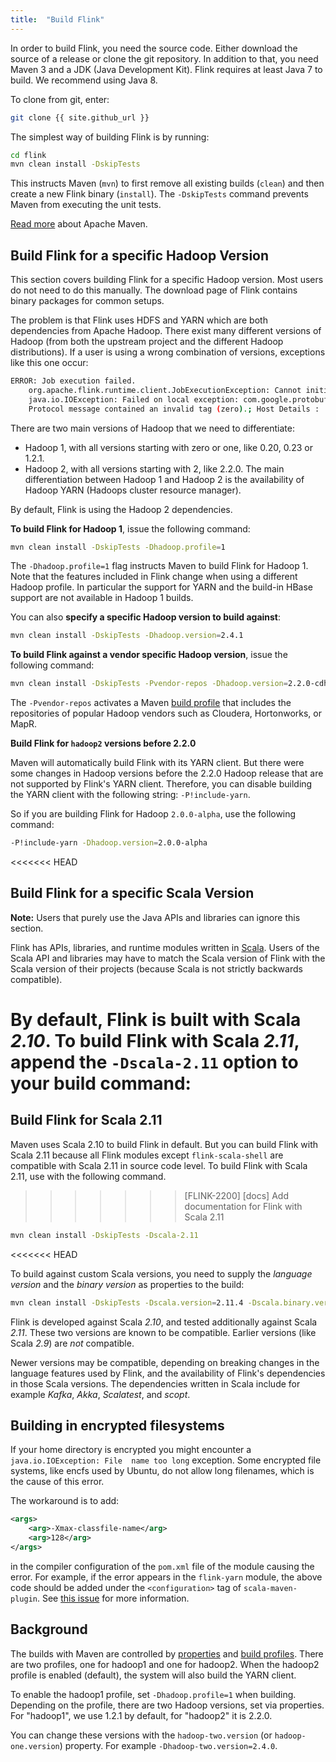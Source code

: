 ```yaml
---
title:  "Build Flink"
---
```

<!--
Licensed to the Apache Software Foundation (ASF) under one
or more contributor license agreements.  See the NOTICE file
distributed with this work for additional information
regarding copyright ownership.  The ASF licenses this file
to you under the Apache License, Version 2.0 (the
"License"); you may not use this file except in compliance
with the License.  You may obtain a copy of the License at

  http://www.apache.org/licenses/LICENSE-2.0

Unless required by applicable law or agreed to in writing,
software distributed under the License is distributed on an
"AS IS" BASIS, WITHOUT WARRANTIES OR CONDITIONS OF ANY
KIND, either express or implied.  See the License for the
specific language governing permissions and limitations
under the License.
-->

In order to build Flink, you need the source code. Either download the source of a release or clone the git repository. In addition to that, you need Maven 3 and a JDK (Java Development Kit).
Flink requires at least Java 7 to build. We recommend using Java 8.

To clone from git, enter:

~~~bash
git clone {{ site.github_url }}
~~~

The simplest way of building Flink is by running:

~~~bash
cd flink
mvn clean install -DskipTests
~~~

This instructs Maven (`mvn`) to first remove all existing builds (`clean`) and then create a new Flink binary (`install`). The `-DskipTests` command prevents Maven from executing the unit tests. 

[Read more](http://maven.apache.org/) about Apache Maven.



## Build Flink for a specific Hadoop Version

This section covers building Flink for a specific Hadoop version. Most users do not need to do this manually. The download page of Flink contains binary packages for common setups.

The problem is that Flink uses HDFS and YARN which are both dependencies from Apache Hadoop. There exist many different versions of Hadoop (from both the upstream project and the different Hadoop distributions). If a user is using a wrong combination of versions, exceptions like this one occur:

~~~bash
ERROR: Job execution failed.
    org.apache.flink.runtime.client.JobExecutionException: Cannot initialize task 'TextInputFormat(/my/path)':
    java.io.IOException: Failed on local exception: com.google.protobuf.InvalidProtocolBufferException:
    Protocol message contained an invalid tag (zero).; Host Details :
~~~

There are two main versions of Hadoop that we need to differentiate:
- Hadoop 1, with all versions starting with zero or one, like 0.20, 0.23 or 1.2.1.
- Hadoop 2, with all versions starting with 2, like 2.2.0.
The main differentiation between Hadoop 1 and Hadoop 2 is the availability of Hadoop YARN (Hadoops cluster resource manager).

By default, Flink is using the Hadoop 2 dependencies.

**To build Flink for Hadoop 1**, issue the following command:

~~~bash
mvn clean install -DskipTests -Dhadoop.profile=1
~~~

The `-Dhadoop.profile=1` flag instructs Maven to build Flink for Hadoop 1. Note that the features included in Flink change when using a different Hadoop profile. In particular the support for YARN and the build-in HBase support are not available in Hadoop 1 builds.


You can also **specify a specific Hadoop version to build against**:

~~~bash
mvn clean install -DskipTests -Dhadoop.version=2.4.1
~~~


**To build Flink against a vendor specific Hadoop version**, issue the following command:

~~~bash
mvn clean install -DskipTests -Pvendor-repos -Dhadoop.version=2.2.0-cdh5.0.0-beta-2
~~~

The `-Pvendor-repos` activates a Maven [build profile](http://maven.apache.org/guides/introduction/introduction-to-profiles.html) that includes the repositories of popular Hadoop vendors such as Cloudera, Hortonworks, or MapR.

**Build Flink for `hadoop2` versions before 2.2.0**

Maven will automatically build Flink with its YARN client. But there were some changes in Hadoop versions before the 2.2.0 Hadoop release that are not supported by Flink's YARN client. Therefore, you can disable building the YARN client with the following string: `-P!include-yarn`. 

So if you are building Flink for Hadoop `2.0.0-alpha`, use the following command:

~~~bash
-P!include-yarn -Dhadoop.version=2.0.0-alpha
~~~

<<<<<<< HEAD

## Build Flink for a specific Scala Version

**Note:** Users that purely use the Java APIs and libraries can ignore this section.

Flink has APIs, libraries, and runtime modules written in [Scala](http://scala-lang.org). Users of the Scala API and libraries may have to match the Scala version of Flink with the Scala version
of their projects (because Scala is not strictly backwards compatible).

By default, Flink is built with Scala *2.10*. To build Flink with Scala *2.11*, append the `-Dscala-2.11` option to your build command:
=======
## Build Flink for Scala 2.11

Maven uses Scala 2.10 to build Flink in default. But you can build Flink with Scala 2.11 because all Flink modules except `flink-scala-shell` are compatible with Scala 2.11 in source code level. To build Flink with Scala 2.11, use with the following command.
>>>>>>> [FLINK-2200] [docs] Add documentation for Flink with Scala 2.11

~~~bash
mvn clean install -DskipTests -Dscala-2.11
~~~

<<<<<<< HEAD

To build against custom Scala versions, you need to supply the *language version* and the *binary version* as properties to the build:

~~~bash
mvn clean install -DskipTests -Dscala.version=2.11.4 -Dscala.binary.version=2.11
~~~

Flink is developed against Scala *2.10*, and tested additionally against Scala *2.11*. These two versions are known to be compatible. Earlier versions (like Scala *2.9*) are *not* compatible.

Newer versions may be compatible, depending on breaking changes in the language features used by Flink, and the availability of Flink's dependencies in those Scala versions. The dependencies written in Scala include for example *Kafka*, *Akka*, *Scalatest*, and *scopt*.


## Building in encrypted filesystems

If your home directory is encrypted you might encounter a `java.io.IOException: File 
name too long` exception. Some encrypted file systems, like encfs used by Ubuntu, do not allow
long filenames, which is the cause of this error.

The workaround is to add:

~~~xml
<args>
    <arg>-Xmax-classfile-name</arg>
    <arg>128</arg>
</args>
~~~

in the compiler configuration of the `pom.xml` file of the module causing the error. For example,
if the error appears in the `flink-yarn` module, the above code should 
be added under the `<configuration>` tag of `scala-maven-plugin`. See 
[this issue](https://issues.apache.org/jira/browse/FLINK-2003) for more information.

## Background

The builds with Maven are controlled by [properties](http://maven.apache.org/pom.html#Properties) and <a href="http://maven.apache.org/guides/introduction/introduction-to-profiles.html">build profiles</a>.
There are two profiles, one for hadoop1 and one for hadoop2. When the hadoop2 profile is enabled (default), the system will also build the YARN client.

To enable the hadoop1 profile, set `-Dhadoop.profile=1` when building.
Depending on the profile, there are two Hadoop versions, set via properties. For "hadoop1", we use 1.2.1 by default, for "hadoop2" it is 2.2.0.

You can change these versions with the `hadoop-two.version` (or `hadoop-one.version`) property. For example `-Dhadoop-two.version=2.4.0`.

